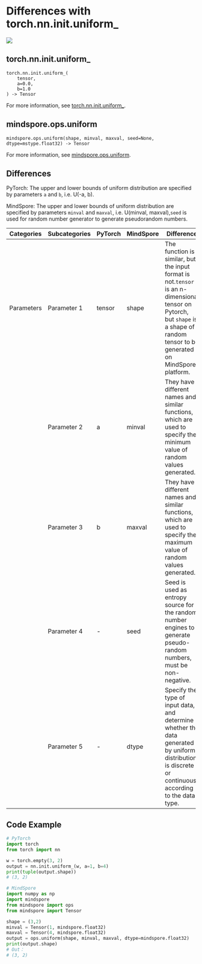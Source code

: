 # Differences with torch.nn.init.uniform_

<a href="https://gitee.com/mindspore/docs/blob/master/docs/mindspore/source_en/note/api_mapping/pytorch_diff/Uniform.md" target="_blank"><img src="https://mindspore-website.obs.cn-north-4.myhuaweicloud.com/website-images/master/resource/_static/logo_source_en.png"></a>

## torch.nn.init.uniform_

```text
torch.nn.init.uniform_(
    tensor,
    a=0.0,
    b=1.0
) -> Tensor
```

For more information, see [torch.nn.init.uniform_](https://pytorch.org/docs/1.8.1/nn.init.html#torch.nn.init.uniform_).

## mindspore.ops.uniform

```text
mindspore.ops.uniform(shape, minval, maxval, seed=None, dtype=mstype.float32) -> Tensor
```

For more information, see [mindspore.ops.uniform](https://www.mindspore.cn/docs/en/master/api_python/ops/mindspore.ops.uniform.html).

## Differences

PyTorch: The upper and lower bounds of uniform distribution are specified by parameters `a` and `b`, i.e. U(-a, b).

MindSpore: The upper and lower bounds of uniform distribution are specified by parameters `minval` and `maxval`, i.e. U(minval, maxval),`seed` is used for random number generator to generate pseudorandom numbers.

| Categories | Subcategories |PyTorch | MindSpore | Difference |
| --- | --- | --- | --- |---|
| Parameters | Parameter 1 | tensor | shape         | The function is similar, but the input format is not.`tensor` is an n-dimensional tensor on Pytorch, but `shape` is a shape of random tensor to be generated on MindSpore platform.|
|  | Parameter 2 | a       | minval          | They have different names and similar functions, which are used to specify the minimum value of random values generated. |
|  | Parameter 3 | b       | maxval         | They have different names and similar functions, which are used to specify the maximum value of random values generated. |
|  | Parameter 4 | -       | seed          | Seed is used as entropy source for the random number engines to generate pseudo-random numbers, must be non-negative. |
|  | Parameter 5 | -       | dtype         | Specify the type of input data, and determine whether the  data generated by uniform distribution is discrete or continuous according to the data type. |

## Code Example

```python
# PyTorch
import torch
from torch import nn

w = torch.empty(3, 2)
output = nn.init.uniform_(w, a=1, b=4)
print(tuple(output.shape))
# (3, 2)

# MindSpore
import numpy as np
import mindspore
from mindspore import ops
from mindspore import Tensor

shape = (3,2)
minval = Tensor(1, mindspore.float32)
maxval = Tensor(4, mindspore.float32)
output = ops.uniform(shape, minval, maxval, dtype=mindspore.float32)
print(output.shape)
# Out：
# (3, 2)
```